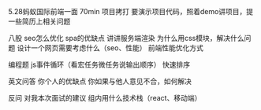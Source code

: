 5.28蚂蚁国际前端一面
70min
项目拷打
要演示项目代码，照着demo讲项目，提一些简历上相关问题
	
八股
seo怎么优化
spa的优缺点
讲讲服务端渲染
为什么用css模块，解决什么问题
设计一个网页需要考虑什么（seo、性能）
前端性能优化方式
	
编程题
js事件循环（看宏任务微任务说输出顺序）
快速排序
	
英文问答
你个人的优缺点
你如果与他人意见不合，如何解决
	
反问
对我本次面试的建议
组内用什么技术栈（react、移动端）